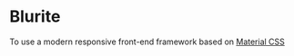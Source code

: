 # Blurite

To use a modern responsive front-end framework based on [Material CSS](http://materializecss.com)



